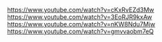 https://www.youtube.com/watch?v=cKxRvEZd3Mw
https://www.youtube.com/watch?v=3EoRJR9kxAw
https://www.youtube.com/watch?v=nKW8Ndu7Mjw
https://www.youtube.com/watch?v=gmvvaobm7eQ
